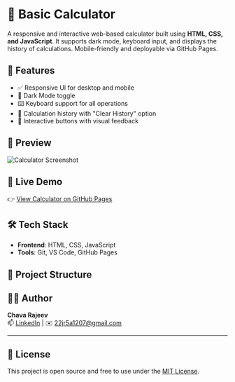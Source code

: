 # 🔢 Basic Calculator

A responsive and interactive web-based calculator built using **HTML, CSS, and JavaScript**. It supports dark mode, keyboard input, and displays the history of calculations. Mobile-friendly and deployable via GitHub Pages.

## 🚀 Features

- ✅ Responsive UI for desktop and mobile
- 🌙 Dark Mode toggle
- ⌨️ Keyboard support for all operations
- 🧮 Calculation history with "Clear History" option
- 🎨 Interactive buttons with visual feedback

## 📸 Preview

![Calculator Screenshot](screenshot.png)

## 🔗 Live Demo

👉 [View Calculator on GitHub Pages](https://rajeev-chava.github.io/Basic-Calculator/)

## 🛠️ Tech Stack

- **Frontend**: HTML, CSS, JavaScript
- **Tools**: Git, VS Code, GitHub Pages

## 📁 Project Structure





## 🙋‍♂️ Author

**Chava Rajeev**  
📫 [LinkedIn](https://linkedin.com/in/chavarajeev) | ✉️ 22jr5a1207@gmail.com

---

## 📌 License

This project is open source and free to use under the [MIT License](LICENSE).
